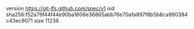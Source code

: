 version https://git-lfs.github.com/spec/v1
oid sha256:f52a79f44f44e90ba1606e36865abb76e70afa897f8b5b8ca990384c43ec9071
size 11236
